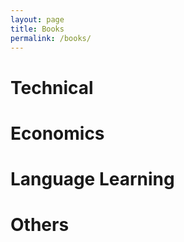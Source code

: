 ```yaml
---
layout: page
title: Books
permalink: /books/
---
```


# Technical

# Economics

# Language Learning

# Others
